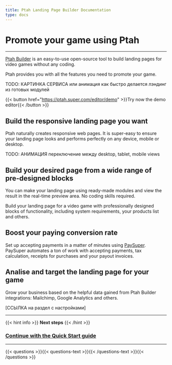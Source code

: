 ```yaml
---
title: Ptah Landing Page Builder Documentation
type: docs
---
```


# Promote your game using Ptah
***

[Ptah Builder](https://ptah.super.com) is an easy-to-use open-source tool to build landing pages for video games without any coding.

Ptah provides you with all the features you need to promote your game.

TODO: КАРТИНКА СЕРВИСА или анимация как быстро делается лэндинг из готовых модулей

{{< button href="https://ptah.super.com/editor/demo" >}}Try now the demo editor{{< /button >}}

## Build the responsive landing page you want

Ptah naturally creates responsive web pages. It is super-easy to ensure your landing page looks and performs perfectly on any device, mobile or desktop. 

TODO: АНИМАЦИЯ переключение между desktop, tablet, mobile views

## Build your desired page from a wide range of pre-designed blocks

You can make your landing page using ready-made modules and view the result in the real-time preview area.
No coding skills required.

Build your landing page for a video game with professionally designed blocks of functionality, including system requirements, your products list and others.

## Boost your paying conversion rate

Set up accepting payments in a matter of minutes using [PaySuper](https://docs.pay.super.com/docs/payments). 
PaySuper automates a ton of work with accepting payments, tax calculation, receipts for purchases and your payout invoices. 

## Analise and target the landing page for your game

Grow your business based on the helpful data gained from Ptah Builder integrations: Mailchimp, Google Analytics and others.

[ССЫЛКА на раздел с настройками]

***

{{< hint info >}}
**Next steps**
{{< /hint >}}

### [**Continue with the Quick Start guide**](/docs/quick-start)

***

{{< questions >}}{{< questions-text >}}{{< /questions-text >}}{{< /questions >}}